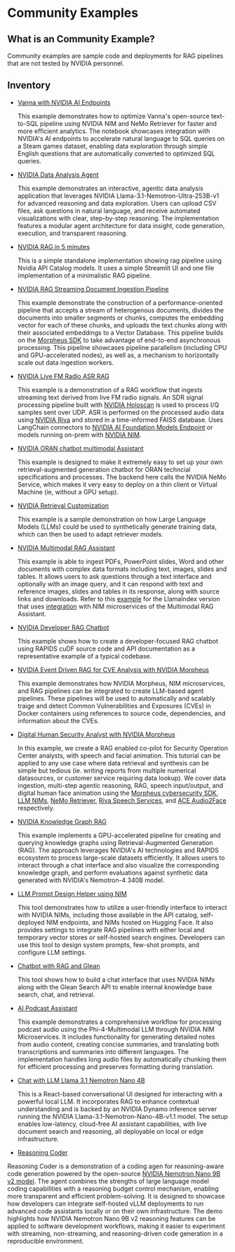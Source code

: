 <!--
  SPDX-FileCopyrightText: Copyright (c) 2023 NVIDIA CORPORATION & AFFILIATES. All rights reserved.
  SPDX-License-Identifier: Apache-2.0

  Licensed under the Apache License, Version 2.0 (the "License");
  you may not use this file except in compliance with the License.
  You may obtain a copy of the License at

  http://www.apache.org/licenses/LICENSE-2.0

  Unless required by applicable law or agreed to in writing, software
  distributed under the License is distributed on an "AS IS" BASIS,
  WITHOUT WARRANTIES OR CONDITIONS OF ANY KIND, either express or implied.
  See the License for the specific language governing permissions and
  limitations under the License.
-->

# Community Examples

## What is an Community Example?

Community examples are sample code and deployments for RAG pipelines that are not tested by NVIDIA personnel.

## Inventory

* [Vanna with NVIDIA AI Endpoints](./Vanna_with_NVIDIA_AI_Endpoints/)

  This example demonstrates how to optimize Vanna's open-source text-to-SQL pipeline using NVIDIA NIM and NeMo Retriever for faster and more efficient analytics. The notebook showcases integration with NVIDIA's AI endpoints to accelerate natural language to SQL queries on a Steam games dataset, enabling data exploration through simple English questions that are automatically converted to optimized SQL queries.

* [NVIDIA Data Analysis Agent](./data-analysis-agent/)

  This example demonstrates an interactive, agentic data analysis application that leverages NVIDIA Llama-3.1-Nemotron-Ultra-253B-v1 for advanced reasoning and data exploration. Users can upload CSV files, ask questions in natural language, and receive automated visualizations with clear, step-by-step reasoning. The implementation features a modular agent architecture for data insight, code generation, execution, and transparent reasoning.

* [NVIDIA RAG in 5 minutes](./5_mins_rag_no_gpu/)

  This is a simple standalone implementation showing rag pipeline using Nvidia API Catalog models. It uses a simple Streamlit UI and one file implementation of a minimalistic RAG pipeline.

* [NVIDIA RAG Streaming Document Ingestion Pipeline](./streaming_ingest_rag)

  This example demonstrate the construction of a performance-oriented pipeline that accepts a stream of heterogenous documents, divides the documents into smaller segments or chunks, computes the embedding vector for each of these chunks, and uploads the text chunks along with their associated embeddings to a Vector Database. This pipeline builds on the [Morpheus SDK](https://docs.nvidia.com/morpheus/index.html) to take advantage of end-to-end asynchronous processing. This pipeline showcases pipeline parallelism (including CPU and GPU-accelerated nodes), as well as, a mechanism to horizontally scale out data ingestion workers.

* [NVIDIA Live FM Radio ASR RAG](./fm-asr-streaming-rag)

  This example is a demonstration of a RAG workflow that ingests streaming text derived from live FM radio signals. An SDR signal processing pipeline built with [NVIDIA Holoscan](https://developer.nvidia.com/holoscan-sdk) is used to process I/Q samples sent over UDP. ASR is performed on the processed audio data using [NVIDIA Riva](https://www.nvidia.com/en-us/ai-data-science/products/riva/) and stored in a time-informed FAISS database. Uses LangChain connectors to [NVIDIA AI Foundation Models Endpoint](https://www.nvidia.com/en-us/ai-data-science/foundation-models/) or models running on-prem with [NVIDIA NIM](https://developer.nvidia.com/docs/nemo-microservices/inference/overview.html).

* [NVIDIA ORAN chatbot multimodal Assistant](./oran-chatbot-multimodal/)

  This example is designed to make it extremely easy to set up your own retrieval-augmented generation chatbot for ORAN techncial specifications and processes. The backend here calls the NVIDIA NeMo Service, which makes it very easy to deploy on a thin client or Virtual Machine (ie, without a GPU setup).

* [NVIDIA Retrieval Customization](./synthetic-data-retriever-customization/)

  This example is a sample demonstration on how Large Language Models (LLMs) could be used to synthetically generate training data, which can then be used to adapt retriever models.

* [NVIDIA Multimodal RAG Assistant](./multimodal_assistant)

  This example is able to ingest PDFs, PowerPoint slides, Word and other documents with complex data formats including text, images, slides and tables. It allows users to ask questions through a text interface and optionally with an image query, and it can respond with text and reference images, slides and tables in its response, along with source links and downloads. Refer to this [example](./multimodal-rag) for the LlamaIndex version that uses [integration](https://docs.llamaindex.ai/en/stable/examples/llm/nvidia_nim/) with NIM microservices of the Multimodal RAG Assistant.

* [NVIDIA Developer RAG Chatbot](./rag-developer-chatbot)

  This example shows how to create a developer-focused RAG chatbot using RAPIDS cuDF source code and API documentation as a representative example of a typical codebase.

* [NVIDIA Event Driven RAG for CVE Analysis with NVIDIA Morpheus](./event-driven-rag-cve-analysis/)

  This example demonstrates how NVIDIA Morpheus, NIM microservices, and RAG pipelines can be integrated to create LLM-based agent pipelines. These pipelines will be used to automatically and scalably traige and detect Common Vulnerabilities and Exposures (CVEs) in Docker containers using references to source code, dependencies, and information about the CVEs.

* [Digital Human Security Analyst with NVIDIA Morpheus](./digital-human-security-analyst/)

  In this example, we create a RAG enabled co-pilot for Security Operation Center analysts, with speech and facial animation. This tutorial can be applied to any use case where data retrieval and synthesis can be simple but tedious (ie. writing reports from multiple numerical datasources, or customer service requiring data lookup). We cover data ingestion, multi-step agentic reasoning, RAG, speech input/output, and digital human face animation using the [Morpheus cybersecurity SDK](https://developer.nvidia.com/morpheus-cybersecurity), [LLM NIMs](https://build.nvidia.com/meta/llama-3_1-8b-instruct), [NeMo Retriever](https://www.nvidia.com/en-us/ai-data-science/products/nemo/), [Riva Speech Services](https://developer.nvidia.com/riva), and [ACE Audio2Face](https://build.nvidia.com/nvidia/audio2face) respectively.


* [NVIDIA Knowledge Graph RAG](./knowledge_graph_rag)

  This example implements a GPU-accelerated pipeline for creating and querying knowledge graphs using Retrieval-Augmented Generation (RAG). The approach leverages NVIDIA's AI technologies and RAPIDS ecosystem to process large-scale datasets efficiently. It allows users to interact through a chat interface and also visualize the corresponding knowledge graph, and perform evaluations against synthetic data generated with NVIDIA's Nemotron-4 340B model.

* [LLM Prompt Design Helper using NIM](./llm-prompt-design-helper/)

  This tool demonstrates how to utilize a user-friendly interface to interact with NVIDIA NIMs, including those available in the API catalog, self-deployed NIM endpoints, and NIMs hosted on Hugging Face. It also provides settings to integrate RAG pipelines with either local and temporary vector stores or self-hosted search engines. Developers can use this tool to design system prompts, few-shot prompts, and configure LLM settings.

* [Chatbot with RAG and Glean](./chat-and-rag-glean/)

  This tool shows how to build a chat interface that uses NVIDIA NIMs along with the Glean Search API to enable internal knowledge base search, chat, and retrieval. 

* [AI Podcast Assistant](./ai-podcast-assistant/)

  This example demonstrates a comprehensive workflow for processing podcast audio using the Phi-4-Multimodal LLM through NVIDIA NIM Microservices. It includes functionality for generating detailed notes from audio content, creating concise summaries, and translating both transcriptions and summaries into different languages. The implementation handles long audio files by automatically chunking them for efficient processing and preserves formatting during translation.

* [Chat with LLM Llama 3.1 Nemotron Nano 4B](./chat-llama-nemotron/)

  This is a React-based conversational UI designed for interacting with a powerful local LLM. It incorporates RAG to enhance contextual understanding and is backed by an NVIDIA Dynamo inference server running the NVIDIA Llama-3.1-Nemotron-Nano-4B-v1.1 model. The setup enables low-latency, cloud-free AI assistant capabilities, with live document search and reasoning, all deployable on local or edge infrastructure.

* [Reasoning Coder](./nemotron_coder_r/)

Reasoning Coder is a demonstration of a coding agen for reasoning-aware code generation powered by the open-source [NVIDIA Nemotron Nano 9B v2 model](https://huggingface.co/nvidia/NVIDIA-Nemotron-Nano-9B-v2). The agent combines the strengths of large language model coding capabilities with a reasoning budget control mechanism, enabling more transparent and efficient problem-solving. It is designed to showcase how developers can integrate self-hosted vLLM deployments to run advanced code assistants locally or on their own infrastructure. The demo highlights how NVIDIA Nemotron Nano 9B v2 reasoning features can be applied to software development workflows, making it easier to experiment with streaming, non-streaming, and reasoning-driven code generation in a reproducible environment.